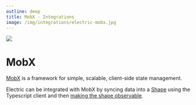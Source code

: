 ```yaml
---
outline: deep
title: MobX - Integrations
image: /img/integrations/electric-mobx.jpg
---
```


<script setup>
  import HelpWanted from '/src/components/HelpWanted.vue'
</script>

<img src="/img/integrations/mobx.svg" class="product-icon" />

# MobX

[MobX](https://mobx.js.org) is a framework for simple, scalable, client-side state management.

Electric can be integrated with MobX by syncing data into a [Shape](/docs/api/clients/typescript#shape) using the Typescript client and then [making the shape observable](https://mobx.js.org/observable-state.html).

<HelpWanted issue="1477" contribute="an example or library integrating Electric and MobX" />
